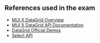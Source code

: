 ## References used in the exam

- [MUI X DataGrid Overview](https://mui.com/x/react-data-grid/)
- [MUI X DataGrid API Documentation](https://mui.com/x/api/data-grid/data-grid/)
- [DataGrid Official Demos](https://mui.com/x/react-data-grid/demo/)
- [Select API](https://mui.com/material-ui/api/select/)